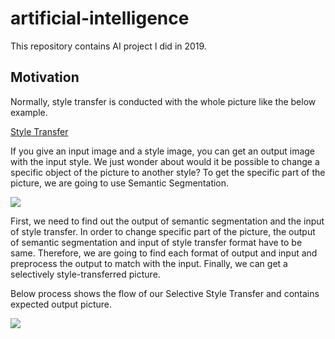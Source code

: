 # artificial-intelligence
This repository contains AI project I did in 2019.


## Motivation
Normally, style transfer is conducted with the whole picture like the below example.

[Style Transfer](StyleTransfer.png)

If you give an input image and a style image, you can get an output image with the input style. We just wonder about would it be possible to change a specific object of the picture to another style? To get the specific part of the picture, we are going to use Semantic Segmentation. 

<img src = "https://drive.google.com/uc?id=1M_3LzBIxVfl4po1ETg0iHW04HUwZ69ME">

First, we need to find out the output of semantic segmentation and the input of style transfer. In order to change specific part of the picture, the output of semantic segmentation and input of style transfer format have to be same. Therefore, we are going to find each format of output and input and preprocess the output to match with the input. Finally, we can get a selectively style-transferred picture.


Below process shows the flow of our Selective Style Transfer and contains expected output picture. 

<img src = "https://drive.google.com/uc?id=1fmkDadR8EOqAqxtmgkq63oTRwBhliopH">


